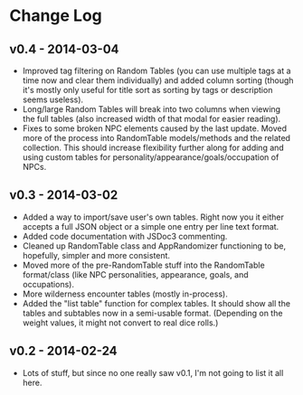 Change Log
==========

v0.4 - 2014-03-04
-----------------

* Improved tag filtering on Random Tables (you can use multiple tags at a time now and clear them individually) and added column sorting (though it's mostly only useful for title sort as sorting by tags or description seems useless).
* Long/large Random Tables will break into two columns when viewing the full tables (also increased width of that modal for easier reading).
* Fixes to some broken NPC elements caused by the last update. Moved more of the process into RandomTable models/methods and the related collection. This should increase flexibility further along for adding and using custom tables for personality/appearance/goals/occupation of NPCs.

v0.3 - 2014-03-02
-----------------

* Added a way to import/save user's own tables. Right now you it either accepts a full JSON object or a simple one entry per line text format.
* Added code documentation with JSDoc3 commenting.
* Cleaned up RandomTable class and AppRandomizer functioning to be, hopefully, simpler and more consistent.
* Moved more of the pre-RandomTable stuff into the RandomTable format/class (like NPC personalities, appearance, goals, and occupations).
* More wilderness encounter tables (mostly in-process).
* Added the "list table" function for complex tables. It should show all the tables and subtables now in a semi-usable format. (Depending on the weight values, it might not convert to real dice rolls.)


v0.2 - 2014-02-24
-----------------

* Lots of stuff, but since no one really saw v0.1, I'm not going to list it all here.